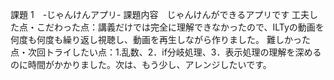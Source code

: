 課題 1　-じゃんけんアプリ-
課題内容　じゃんけんができるアプリです
工夫した点・こだわった点：講義だけでは完全に理解できなかったので、ILTyの動画を何度も何度も繰り返し視聴し、動画を再生しながら作りました。
難しかった点・次回トライしたい点：1.乱数、2．if分岐処理、3．表示処理の理解を深めるのに時間がかかりました。次は、もう少し、アレンジしたいです。    
